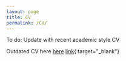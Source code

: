```yaml
---
layout: page
title: CV
permalink: /CV/
---
```

To do: Update with recent academic style CV

Outdated CV here [here](../images/CV.pdf)
[link](../images/CV.pdf){:target="_blank"}
